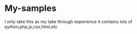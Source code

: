 # My-samples
I only take this as my take through experience
it contains lots of python,php,js,css,html,etc
